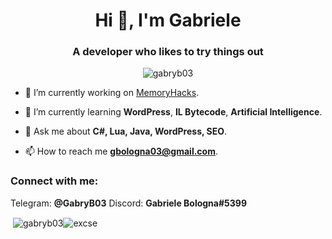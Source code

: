 <h1 align="center">Hi 👋, I'm Gabriele</h1>
<h3 align="center">A developer who likes to try things out</h3>

<p align="center"> <img src="https://komarev.com/ghpvc/?username=gabryb03&label=Views&color=fb8c00&style=flat-square" alt="gabryb03" /> </p>

- 🔭 I’m currently working on [MemoryHacks](https://github.com/GabryB03/MemoryHacks/).

- 🌱 I’m currently learning **WordPress**, **IL Bytecode**, **Artificial Intelligence**.

- 💬 Ask me about **C#, Lua, Java, WordPress, SEO**.

- 📫 How to reach me **gbologna03@gmail.com**.

<h3 align="left">Connect with me:</h3>
<p align="left">
  Telegram: <b>@GabryB03</b>
  Discord: <b>Gabriele Bologna#5399</b>
</p

<p align="center">&nbsp;<img align="center" src="https://github-readme-stats.vercel.app/api?username=gabryb03&show_icons=true&theme=dracula&title_color=fb8c00&text_color=000000&bg_color=ffffff&locale=en" alt="gabryb03" /><img align="center" src="https://github-readme-streak-stats.herokuapp.com/?user=excse&theme=default" alt="excse" /></p>
